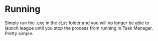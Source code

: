 # Running
Simply run the .exe in the `dist` folder and you will no longer be able to launch league until you stop the process from running in Task Manager. Pretty simple.